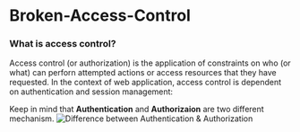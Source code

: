 # Broken-Access-Control
### What is access control?
Access control (or authorization) is the application of constraints on who (or what) can perforn attempted actions or access resources that they have requested. In the context of web application, access control is dependent on authentication and session management:

Keep in mind that **Authentication** and **Authorizaion** are two different mechanism.
![Difference between Authentication & Authorization](https://user-images.githubusercontent.com/52100180/74501222-3fb0b000-4f0b-11ea-9c13-5f4e47d03363.png)
